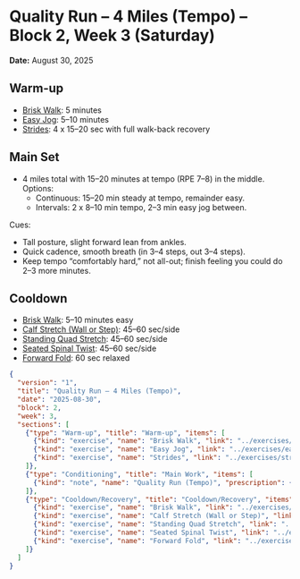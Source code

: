 # Quality Run – 4 Miles (Tempo) – Block 2, Week 3 (Saturday)
**Date:** August 30, 2025

## Warm-up
- [Brisk Walk](../exercises/brisk_walk.md): 5 minutes
- [Easy Jog](../exercises/easy_jog.md): 5–10 minutes
- [Strides](../exercises/strides.md): 4 x 15–20 sec with full walk-back recovery

## Main Set
- 4 miles total with 15–20 minutes at tempo (RPE 7–8) in the middle.  
  Options:  
  - Continuous: 15–20 min steady at tempo, remainder easy.  
  - Intervals: 2 x 8–10 min tempo, 2–3 min easy jog between.

Cues:
- Tall posture, slight forward lean from ankles.
- Quick cadence, smooth breath (in 3–4 steps, out 3–4 steps).
- Keep tempo “comfortably hard,” not all-out; finish feeling you could do 2–3 more minutes.

## Cooldown
- [Brisk Walk](../exercises/brisk_walk.md): 5–10 minutes easy
- [Calf Stretch (Wall or Step)](../exercises/calf_stretch_wall_or_step.md): 45–60 sec/side
- [Standing Quad Stretch](../exercises/standing_quad_stretch.md): 45–60 sec/side
- [Seated Spinal Twist](../exercises/seated_spinal_twist.md): 45–60 sec/side
- [Forward Fold](../exercises/forward_fold.md): 60 sec relaxed

```json session-structure
{
  "version": "1",
  "title": "Quality Run – 4 Miles (Tempo)",
  "date": "2025-08-30",
  "block": 2,
  "week": 3,
  "sections": [
    {"type": "Warm-up", "title": "Warm-up", "items": [
      {"kind": "exercise", "name": "Brisk Walk", "link": "../exercises/brisk_walk.md", "prescription": {"timeSeconds": 300}},
      {"kind": "exercise", "name": "Easy Jog", "link": "../exercises/easy_jog.md", "prescription": {"timeSeconds": 600}},
      {"kind": "exercise", "name": "Strides", "link": "../exercises/strides.md", "prescription": {"sets": 4, "timeSeconds": 20, "restSeconds": 60}}
    ]},
    {"type": "Conditioning", "title": "Main Work", "items": [
      {"kind": "note", "name": "Quality Run (Tempo)", "prescription": {"distanceMiles": 4, "rpe": 7.5, "timeSeconds": 0}}
    ]},
    {"type": "Cooldown/Recovery", "title": "Cooldown/Recovery", "items": [
      {"kind": "exercise", "name": "Brisk Walk", "link": "../exercises/brisk_walk.md", "prescription": {"timeSeconds": 600}},
      {"kind": "exercise", "name": "Calf Stretch (Wall or Step)", "link": "../exercises/calf_stretch_wall_or_step.md", "prescription": {"holdSeconds": 60}},
      {"kind": "exercise", "name": "Standing Quad Stretch", "link": "../exercises/standing_quad_stretch.md", "prescription": {"holdSeconds": 60}},
      {"kind": "exercise", "name": "Seated Spinal Twist", "link": "../exercises/seated_spinal_twist.md", "prescription": {"holdSeconds": 60}},
      {"kind": "exercise", "name": "Forward Fold", "link": "../exercises/forward_fold.md", "prescription": {"holdSeconds": 60}}
    ]}
  ]
}
```
